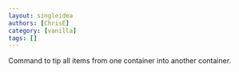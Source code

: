 ```yaml
---
layout: singleidea
authors: [ChrisE]
category: [vanilla]
tags: []
---
```

Command to tip all items from one container into another container.
